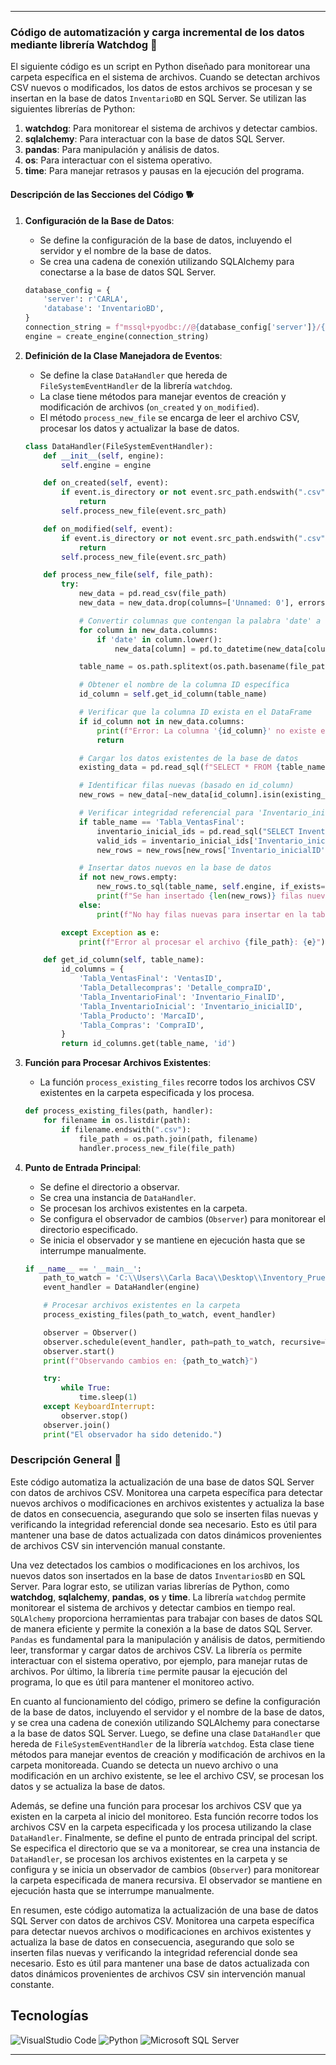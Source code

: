 
---

### Código de automatización y carga incremental de los datos mediante librería Watchdog  🤖

El siguiente código es un script en Python diseñado para monitorear una carpeta específica en el sistema de archivos. Cuando se detectan archivos CSV nuevos o modificados, los datos de estos archivos se procesan y se insertan en la base de datos `InventarioBD` en SQL Server. Se utilizan las siguientes librerías de Python:

1. **watchdog**: Para monitorear el sistema de archivos y detectar cambios.
2. **sqlalchemy**: Para interactuar con la base de datos SQL Server.
3. **pandas**: Para manipulación y análisis de datos.
4. **os**: Para interactuar con el sistema operativo.
5. **time**: Para manejar retrasos y pausas en la ejecución del programa.

#### Descripción de las Secciones del Código 🐕

1. **Configuración de la Base de Datos**:
   - Se define la configuración de la base de datos, incluyendo el servidor y el nombre de la base de datos.
   - Se crea una cadena de conexión utilizando SQLAlchemy para conectarse a la base de datos SQL Server.

   ```python
   database_config = {
       'server': r'CARLA',
       'database': 'InventarioBD',
   }
   connection_string = f"mssql+pyodbc://@{database_config['server']}/{database_config['database']}?driver=ODBC+Driver+17+for+SQL+Server&trusted_connection=yes"
   engine = create_engine(connection_string)
   ```

2. **Definición de la Clase Manejadora de Eventos**:
   - Se define la clase `DataHandler` que hereda de `FileSystemEventHandler` de la librería `watchdog`.
   - La clase tiene métodos para manejar eventos de creación y modificación de archivos (`on_created` y `on_modified`).
   - El método `process_new_file` se encarga de leer el archivo CSV, procesar los datos y actualizar la base de datos.

   ```python
   class DataHandler(FileSystemEventHandler):
       def __init__(self, engine):
           self.engine = engine

       def on_created(self, event):
           if event.is_directory or not event.src_path.endswith(".csv"):
               return
           self.process_new_file(event.src_path)

       def on_modified(self, event):
           if event.is_directory or not event.src_path.endswith(".csv"):
               return
           self.process_new_file(event.src_path)

       def process_new_file(self, file_path):
           try:
               new_data = pd.read_csv(file_path)
               new_data = new_data.drop(columns=['Unnamed: 0'], errors='ignore')

               # Convertir columnas que contengan la palabra 'date' a formato datetime
               for column in new_data.columns:
                   if 'date' in column.lower():
                       new_data[column] = pd.to_datetime(new_data[column], errors='coerce')

               table_name = os.path.splitext(os.path.basename(file_path))[0]

               # Obtener el nombre de la columna ID específica
               id_column = self.get_id_column(table_name)

               # Verificar que la columna ID exista en el DataFrame
               if id_column not in new_data.columns:
                   print(f"Error: La columna '{id_column}' no existe en el archivo {file_path}")
                   return

               # Cargar los datos existentes de la base de datos
               existing_data = pd.read_sql(f"SELECT * FROM {table_name}", self.engine)

               # Identificar filas nuevas (basado en id_column)
               new_rows = new_data[~new_data[id_column].isin(existing_data[id_column])]

               # Verificar integridad referencial para 'Inventario_inicialID' si es necesario
               if table_name == 'Tabla_VentasFinal':
                   inventario_inicial_ids = pd.read_sql("SELECT Inventario_inicialID FROM Tabla_InventarioInicial", self.engine)
                   valid_ids = inventario_inicial_ids['Inventario_inicialID']
                   new_rows = new_rows[new_rows['Inventario_inicialID'].isin(valid_ids)]

               # Insertar datos nuevos en la base de datos
               if not new_rows.empty:
                   new_rows.to_sql(table_name, self.engine, if_exists='append', index=False)
                   print(f"Se han insertado {len(new_rows)} filas nuevas en la tabla {table_name}")
               else:
                   print(f"No hay filas nuevas para insertar en la tabla {table_name}")

           except Exception as e:
               print(f"Error al procesar el archivo {file_path}: {e}")

       def get_id_column(self, table_name):
           id_columns = {
               'Tabla_VentasFinal': 'VentasID',
               'Tabla_Detallecompras': 'Detalle_compraID',
               'Tabla_InventarioFinal': 'Inventario_FinalID',
               'Tabla_InventarioInicial': 'Inventario_inicialID',
               'Tabla_Producto': 'MarcaID',
               'Tabla_Compras': 'CompraID',
           }
           return id_columns.get(table_name, 'id')
   ```

3. **Función para Procesar Archivos Existentes**:
   - La función `process_existing_files` recorre todos los archivos CSV existentes en la carpeta especificada y los procesa.

   ```python
   def process_existing_files(path, handler):
       for filename in os.listdir(path):
           if filename.endswith(".csv"):
               file_path = os.path.join(path, filename)
               handler.process_new_file(file_path)
   ```

4. **Punto de Entrada Principal**:
   - Se define el directorio a observar.
   - Se crea una instancia de `DataHandler`.
   - Se procesan los archivos existentes en la carpeta.
   - Se configura el observador de cambios (`Observer`) para monitorear el directorio especificado.
   - Se inicia el observador y se mantiene en ejecución hasta que se interrumpe manualmente.

   ```python
   if __name__ == '__main__':
       path_to_watch = 'C:\\Users\\Carla Baca\\Desktop\\Inventory_Prueba\\CSV_Finales'
       event_handler = DataHandler(engine)

       # Procesar archivos existentes en la carpeta
       process_existing_files(path_to_watch, event_handler)

       observer = Observer()
       observer.schedule(event_handler, path=path_to_watch, recursive=True)
       observer.start()
       print(f"Observando cambios en: {path_to_watch}")

       try:
           while True:
               time.sleep(1)
       except KeyboardInterrupt:
           observer.stop()
       observer.join()
       print("El observador ha sido detenido.")
   ```

### Descripción General 👀

Este código automatiza la actualización de una base de datos SQL Server con datos de archivos CSV. Monitorea una carpeta específica para detectar nuevos archivos o modificaciones en archivos existentes y actualiza la base de datos en consecuencia, asegurando que solo se inserten filas nuevas y verificando la integridad referencial donde sea necesario. Esto es útil para mantener una base de datos actualizada con datos dinámicos provenientes de archivos CSV sin intervención manual constante.

Una vez detectados los cambios o modificaciones en los archivos, los nuevos datos son insertados en la base de datos `InventariosBD` en SQL Server. Para lograr esto, se utilizan varias librerías de Python, como **watchdog**, **sqlalchemy**, **pandas**, **os** y **time**. La librería `watchdog` permite monitorear el sistema de archivos y detectar cambios en tiempo real. `SQLAlchemy` proporciona herramientas para trabajar con bases de datos SQL de manera eficiente y permite la conexión a la base de datos SQL Server. `Pandas` es fundamental para la manipulación y análisis de datos, permitiendo leer, transformar y cargar datos de archivos CSV. La librería `os` permite interactuar con el sistema operativo, por ejemplo, para manejar rutas de archivos. Por último, la librería `time` permite pausar la ejecución del programa, lo que es útil para mantener el monitoreo activo.

En cuanto al funcionamiento del código, primero se define la configuración de la base de datos, incluyendo el servidor y el nombre de la base de datos, y se crea una cadena de conexión utilizando SQLAlchemy para conectarse a la base de datos SQL Server. Luego, se define una clase `DataHandler` que hereda de `FileSystemEventHandler` de la librería `watchdog`. Esta clase tiene métodos para manejar eventos de creación y modificación de archivos en la carpeta monitoreada. Cuando se detecta un nuevo archivo o una modificación en un archivo existente, se lee el archivo CSV, se procesan los datos y se actualiza la base de datos.

Además, se define una función para procesar los archivos CSV que ya existen en la carpeta al inicio del monitoreo. Esta función recorre todos los archivos CSV en la carpeta especificada y los procesa utilizando la clase `DataHandler`. Finalmente, se define el punto de entrada principal del script. Se especifica el directorio que se va a monitorear, se crea una instancia de `DataHandler`, se procesan los archivos existentes en la carpeta y se configura y se inicia un observador de cambios (`Observer`) para monitorear la carpeta especificada de manera recursiva. El observador se mantiene en ejecución hasta que se interrumpe manualmente.

En resumen, este código automatiza la actualización de una base de datos SQL Server con datos de archivos CSV. Monitorea una carpeta específica para detectar nuevos archivos o modificaciones en archivos existentes y actualiza la base de datos en consecuencia, asegurando que solo se inserten filas nuevas y verificando la integridad referencial donde sea necesario. Esto es útil para mantener una base de datos actualizada con datos dinámicos provenientes de archivos CSV sin intervención manual constante.

## Tecnologías 
![VisualStudio Code](https://img.shields.io/badge/Visual%20Studio%20Code-007ACC?style=for-the-badge&logo=visual-studio-code&logoColor=white) ![Python](https://img.shields.io/badge/Python-3776AB?style=for-the-badge&logo=python&logoColor=white) ![Microsoft SQL Server](https://img.shields.io/badge/Microsoft%20SQL%20Server-CC2927?style=for-the-badge&logo=microsoft-sql-server&logoColor=white) 

---